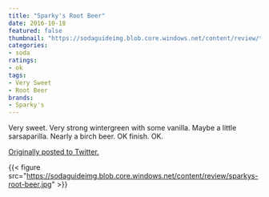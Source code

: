 ```yaml
---
title: "Sparky's Root Beer"
date: 2016-10-18
featured: false
thumbnail: "https://sodaguideimg.blob.core.windows.net/content/review/thumbs/sparkys-root-beer.jpg"
categories:
- soda
ratings:
- ok
tags:
- Very Sweet
- Root Beer
brands:
- Sparky's
---
```


Very sweet. Very strong wintergreen with some vanilla. Maybe a little sarsaparilla. Nearly a birch beer. OK finish. OK.

[Originally posted to Twitter.](https://twitter.com/Cavorter/status/788433262519607296)

{{< figure src="https://sodaguideimg.blob.core.windows.net/content/review/sparkys-root-beer.jpg" >}}
